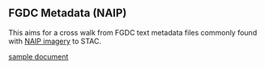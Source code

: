 ## FGDC Metadata (NAIP)

This aims for a cross walk from FGDC text metadata files commonly found with [NAIP 
imagery](https://www.fsa.usda.gov/programs-and-services/aerial-photography/imagery-programs/naip-imagery/) to STAC.

[sample document](m_3008601_ne_16_1_20150804.txt)

